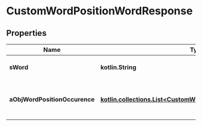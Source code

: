 
# CustomWordPositionWordResponse

## Properties
| Name | Type | Description | Notes |
| ------------ | ------------- | ------------- | ------------- |
| **sWord** | **kotlin.String** | The searched word |  |
| **aObjWordPositionOccurence** | [**kotlin.collections.List&lt;CustomWordPositionOccurenceResponse&gt;**](CustomWordPositionOccurenceResponse.md) | The found occurences for the seached word |  |




